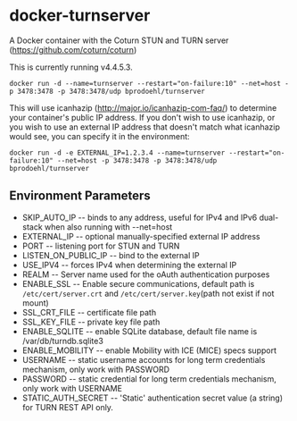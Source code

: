 docker-turnserver
=================

A Docker container with the Coturn STUN and TURN server (https://github.com/coturn/coturn)

This is currently running v4.4.5.3.

```
docker run -d --name=turnserver --restart="on-failure:10" --net=host -p 3478:3478 -p 3478:3478/udp bprodoehl/turnserver
```

This will use icanhazip (http://major.io/icanhazip-com-faq/) to determine your container's public IP address. If you don't wish to use icanhazip, or you wish to use an external IP address that doesn't match what icanhazip would see, you can specify it in the environment:

```
docker run -d -e EXTERNAL_IP=1.2.3.4 --name=turnserver --restart="on-failure:10" --net=host -p 3478:3478 -p 3478:3478/udp bprodoehl/turnserver
```

Environment Parameters
-----------------
* SKIP_AUTO_IP -- binds to any address, useful for IPv4 and IPv6 dual-stack when also running with --net=host
* EXTERNAL_IP -- optional manually-specified external IP address
* PORT -- listening port for STUN and TURN
* LISTEN_ON_PUBLIC_IP -- bind to the external IP
* USE_IPV4 -- forces IPv4 when determining the external IP
* REALM -- Server name used for the oAuth authentication purposes
* ENABLE_SSL -- Enable secure communications, default path is `/etc/cert/server.crt` and `/etc/cert/server.key`(path not exist if not mount)
* SSL_CRT_FILE -- certificate file path
* SSL_KEY_FILE -- private key file path
* ENABLE_SQLITE -- enable SQLite database, default file name is /var/db/turndb.sqlite3
* ENABLE_MOBILITY -- enable Mobility with ICE (MICE) specs support
* USERNAME -- static username accounts for long term credentials mechanism, only work with PASSWORD
* PASSWORD -- static  credential for long term credentials mechanism, only work with USERNAME
* STATIC_AUTH_SECRET -- 'Static' authentication secret value (a string) for TURN REST API only. 
